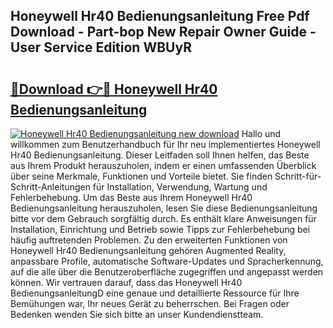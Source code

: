 ## Honeywell Hr40 Bedienungsanleitung Free Pdf Download - Part-bop New Repair Owner Guide - User Service Edition WBUyR

# <h2><a href="http://df1a2dp.blite.top/?on=Honeywell+Hr40+Bedienungsanleitung">🔗Download 👉🔴 Honeywell Hr40 Bedienungsanleitung</a></h2>

[![Honeywell Hr40 Bedienungsanleitung new download](https://i.imgur.com/lujVjoI.png)](http://df1a2dp.blite.top/?on=Honeywell+Hr40+Bedienungsanleitung)
Hallo und willkommen zum Benutzerhandbuch für Ihr neu implementiertes Honeywell Hr40 Bedienungsanleitung. Dieser Leitfaden soll Ihnen helfen, das Beste aus Ihrem Produkt herauszuholen, indem er einen umfassenden Überblick über seine Merkmale, Funktionen und Vorteile bietet. Sie finden Schritt-für-Schritt-Anleitungen für Installation, Verwendung, Wartung und Fehlerbehebung. Um das Beste aus Ihrem Honeywell Hr40 Bedienungsanleitung herauszuholen, lesen Sie diese Bedienungsanleitung bitte vor dem Gebrauch sorgfältig durch. Es enthält klare Anweisungen für Installation, Einrichtung und Betrieb sowie Tipps zur Fehlerbehebung bei häufig auftretenden Problemen. Zu den erweiterten Funktionen von Honeywell Hr40 Bedienungsanleitung gehören Augmented Reality, anpassbare Profile, automatische Software-Updates und Spracherkennung, auf die alle über die Benutzeroberfläche zugegriffen und angepasst werden können. Wir vertrauen darauf, dass das Honeywell Hr40 BedienungsanleitungD eine genaue und detaillierte Ressource für Ihre Bemühungen war, Ihr neues Gerät zu beherrschen. Bei Fragen oder Bedenken wenden Sie sich bitte an unser Kundendienstteam.
